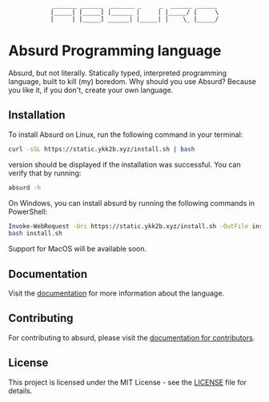 <div align=center>

```
_______ ______  _______ _     _  ______ ______
|_____| |_____] |______ |     | |_____/ |     \
|     | |_____] ______| |_____| |    \_ |_____/
```

</div>

# Absurd Programming language

Absurd, but not literally. Statically typed, interpreted programming language, built to kill (my) boredom. Why should you use Absurd? Because you like it, 
if you don't, create your own language.

## Installation

To install Absurd on Linux, run the following command in your terminal:

```sh
curl -sSL https://static.ykk2b.xyz/install.sh | bash
```

version should be displayed if the installation was successful. You can verify that by running:

```sh
absurd -h
```

On Windows, you can install absurd by running the following commands in PowerShell:

```sh
Invoke-WebRequest -Uri https://static.ykk2b.xyz/install.sh -OutFile install.sh
bash install.sh
```

Support for MacOS will be available soon.

## Documentation

Visit the [documentation](https://absurd.ykk2b.xyz) for more information about the language.

## Contributing

For contributing to absurd, please visit the [documentation for contributors](https://absurd.ykk2b.xyz/contributing.html).

## License

This project is licensed under the MIT License - see the [LICENSE](LICENSE) file for details.
